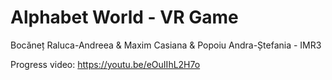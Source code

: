 # Alphabet World - VR Game
Bocăneț Raluca-Andreea & Maxim Casiana & Popoiu Andra-Ștefania - IMR3

Progress video: https://youtu.be/eOuIIhL2H7o
